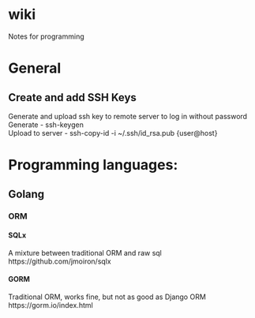 # wiki
Notes for programming

<h1>General</h1>
<h2>Create and add SSH Keys</h2>
Generate and upload ssh key to remote server to log in without password<br/>
Generate - ssh-keygen<br/>
Upload to server - ssh-copy-id -i ~/.ssh/id_rsa.pub {user@host}

<h1>Programming languages:</h1>
<h2>Golang</h2>
<h3>ORM</h3>
<h4>SQLx</h4>
A mixture between traditional ORM and raw sql<br/>
https://github.com/jmoiron/sqlx<br/>
<h4>GORM</h4>
Traditional ORM, works fine, but not as good as Django ORM<br/>
https://gorm.io/index.html<br/>
